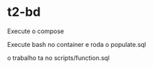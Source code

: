 # t2-bd

Execute o compose

Execute bash no container e roda o populate.sql

o trabalho ta no scripts/function.sql
